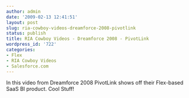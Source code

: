 ```yaml
---
author: admin
date: '2009-02-13 12:41:51'
layout: post
slug: ria-cowboy-videos-dreamforce-2008-pivotlink
status: publish
title: RIA Cowboy Videos - Dreamforce 2008 - PivotLink
wordpress_id: '722'
categories:
- Flex
- RIA Cowboy Videos
- Salesforce.com
---
```


In this video from Dreamforce 2008 PivotLink shows off their Flex-based SaaS
BI product. Cool Stuff!

